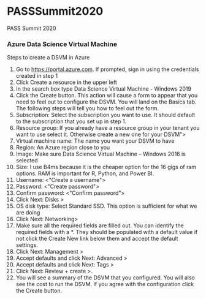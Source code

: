 # PASSSummit2020
PASS Summit 2020

### Azure Data Science Virtual Machine

Steps to create a DSVM in Azure
1.	Go to https://portal.azure.com. If prompted, sign in using the credentials created in step 1
2.	Click Create a resource in the upper left
3.	In the search box type Data Science Virtual Machine - Windows 2019
4.	Click the Create button. This action will cause a form to appear that you need to feel out to configure the DSVM. You will land on the Basics tab. The following steps will tell you how to feel out the form.
5.	Subscription: Select the subscription you want to use. It should default to the subscription that you set up in step 1.
6.	Resource group: If you already have a resource group in your tenant you want to use select it. Otherwise create a new one for your DSVM">
7.	Virtual machine name:  The name you want your DSVM to have
8.	Region: An Azure region close to you
9.	Image: Make sure Data Science Virtual Machine – Windows 2016 is selected
10.	Size: I use B4ms because it is the cheaper option for the 16 gigs of ram options. RAM is important for R, Python, and Power BI. 
11.	Username: <"Create a username">
12.	Password: <"Create password">
13.	Confirm password: <"Confirm password">
14.	Click Next: Disks >
15.	OS disk type: Select Standard SSD. This option is sufficient for what we are doing
16.	Click Next: Networking>
17.	Make sure all the required fields are filled out. You can identify the required fields with a *. They should be populated with a default value if not click the Create New link below them and accept the default settings.
18.	Click Next: Management >
19.	Accept defaults and click Next: Advanced >
20.	Accept defaults and click Next: Tags >
21.	Click Next: Review + create >.
22.	You will see a summary of the DSVM that you configured. You will also see the cost to run the DSVM. If you agree with the configuration click the Create button.
